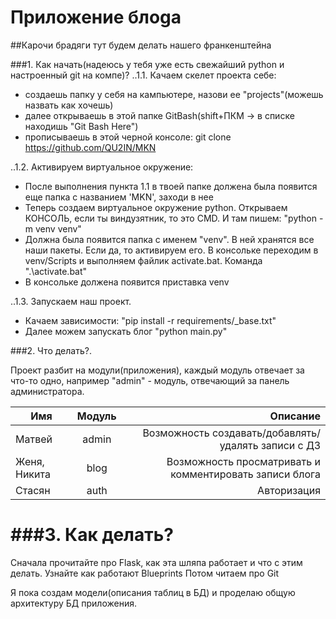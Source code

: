 # Приложение блоgа

##Карочи брадяги тут будем делать нашего франкенштейна

###1. Как начать(надеюсь у тебя уже есть свежайший python и настроенный git на компе)?
..1.1. Качаем скелет проекта себе:
* создаешь папку у себя на кампьютере, назови ее "projects"(можешь назвать как хочешь)
* далее открываешь в этой папке GitBash(shift+ПКМ -> в списке находишь "Git Bash Here")
* прописываешь в этой черной консоле: git clone https://github.com/QU2IN/MKN

..1.2. Активируем виртуальное окружение:
* После выполнения пункта 1.1 в твоей папке должена была появится еще папка с названием 'MKN', заходи в нее
* Теперь создаем виртуальное окружение python. Открываем КОНСОЛЬ, если ты виндузятник, то это CMD. И там пишем: "python -m venv venv"
* Должна была появится папка с именем "venv". В ней хранятся все наши пакеты.  Если да, то активируем его. В консольке переходим в venv/Scripts и выполняем файлик activate.bat. Команда ".\activate.bat"
* В консольке должена появится приставка venv

..1.3. Запускаем наш проект.
* Качаем зависимости: "pip install -r requirements/_base.txt"
* Далее можем запускать блог "python main.py"

###2. Что делать?.

Проект разбит на модули(приложения), каждый модуль отвечает за что-то одно,
например "admin" - модуль, отвечающий за панель администратора.


| Имя           | Модуль        | Описание  |
| ------------- |:-------------:| -----:|
| Матвей        | admin         | Возможность создавать/добавлять/удалять записи с ДЗ |
| Женя, Никита      | blog|   Возможность просматривать и комментировать записи блога |
| Стасян | auth      |    Авторизация |

###3. Как делать?
==============================================

Сначала прочитайте про Flask, как эта шляпа работает и что с этим делать.
Узнайте как работают Blueprints
Потом читаем про Git

Я пока создам модели(описания таблиц в БД) и проделаю общую архитектуру БД приложения.




